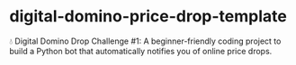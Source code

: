 # digital-domino-price-drop-template
💧 Digital Domino Drop Challenge #1: A beginner-friendly coding project to build a Python bot that automatically notifies you of online price drops.
